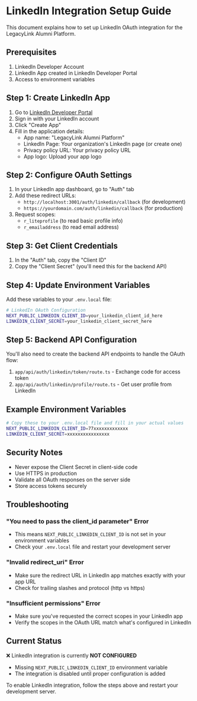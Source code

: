 # LinkedIn Integration Setup Guide

This document explains how to set up LinkedIn OAuth integration for the LegacyLink Alumni Platform.

## Prerequisites

1. LinkedIn Developer Account
2. LinkedIn App created in LinkedIn Developer Portal
3. Access to environment variables

## Step 1: Create LinkedIn App

1. Go to [LinkedIn Developer Portal](https://developer.linkedin.com/)
2. Sign in with your LinkedIn account
3. Click "Create App"
4. Fill in the application details:
   - App name: "LegacyLink Alumni Platform"
   - LinkedIn Page: Your organization's LinkedIn page (or create one)
   - Privacy policy URL: Your privacy policy URL
   - App logo: Upload your app logo

## Step 2: Configure OAuth Settings

1. In your LinkedIn app dashboard, go to "Auth" tab
2. Add these redirect URLs:
   - `http://localhost:3001/auth/linkedin/callback` (for development)
   - `https://yourdomain.com/auth/linkedin/callback` (for production)
3. Request scopes:
   - `r_liteprofile` (to read basic profile info)
   - `r_emailaddress` (to read email address)

## Step 3: Get Client Credentials

1. In the "Auth" tab, copy the "Client ID"
2. Copy the "Client Secret" (you'll need this for the backend API)

## Step 4: Update Environment Variables

Add these variables to your `.env.local` file:

```bash
# LinkedIn OAuth Configuration
NEXT_PUBLIC_LINKEDIN_CLIENT_ID=your_linkedin_client_id_here
LINKEDIN_CLIENT_SECRET=your_linkedin_client_secret_here
```

## Step 5: Backend API Configuration

You'll also need to create the backend API endpoints to handle the OAuth flow:

1. `app/api/auth/linkedin/token/route.ts` - Exchange code for access token
2. `app/api/auth/linkedin/profile/route.ts` - Get user profile from LinkedIn

## Example Environment Variables

```bash
# Copy these to your .env.local file and fill in your actual values
NEXT_PUBLIC_LINKEDIN_CLIENT_ID=77xxxxxxxxxxxxx
LINKEDIN_CLIENT_SECRET=xxxxxxxxxxxxxxxx
```

## Security Notes

- Never expose the Client Secret in client-side code
- Use HTTPS in production
- Validate all OAuth responses on the server side
- Store access tokens securely

## Troubleshooting

### "You need to pass the client_id parameter" Error
- This means `NEXT_PUBLIC_LINKEDIN_CLIENT_ID` is not set in your environment variables
- Check your `.env.local` file and restart your development server

### "Invalid redirect_uri" Error
- Make sure the redirect URL in LinkedIn app matches exactly with your app URL
- Check for trailing slashes and protocol (http vs https)

### "Insufficient permissions" Error
- Make sure you've requested the correct scopes in your LinkedIn app
- Verify the scopes in the OAuth URL match what's configured in LinkedIn

## Current Status

❌ LinkedIn integration is currently **NOT CONFIGURED**
- Missing `NEXT_PUBLIC_LINKEDIN_CLIENT_ID` environment variable
- The integration is disabled until proper configuration is added

To enable LinkedIn integration, follow the steps above and restart your development server.